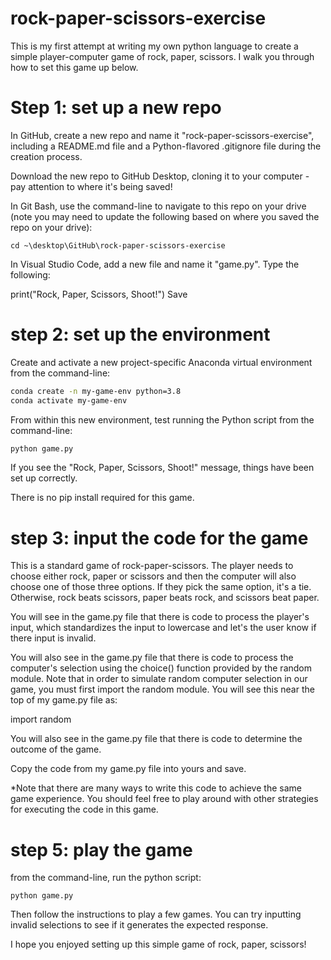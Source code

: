 # rock-paper-scissors-exercise
This is my first attempt at writing my own python language to create a simple player-computer game of rock, paper, scissors. I walk you through how to set this game up below.

# Step 1: set up a new repo
In GitHub, create a new repo and name it "rock-paper-scissors-exercise", including a README.md file and a Python-flavored .gitignore file during the creation process.

Download the new repo to GitHub Desktop, cloning it to your computer - pay attention to where it's being saved!

In Git Bash, use the command-line to navigate to this repo on your drive (note you may need to update the following based on where you saved the repo on your drive):

```
cd ~\desktop\GitHub\rock-paper-scissors-exercise
```

In Visual Studio Code, add a new file and name it "game.py". Type the following:

print("Rock, Paper, Scissors, Shoot!")
Save


# step 2: set up the environment
Create and activate a new project-specific Anaconda virtual environment from the command-line:

```sh
conda create -n my-game-env python=3.8
conda activate my-game-env
```

From within this new environment, test running the Python script from the command-line:
```sh
python game.py
```

If you see the "Rock, Paper, Scissors, Shoot!" message, things have been set up correctly.

There is no pip install required for this game.


# step 3: input the code for the game
This is a standard game of rock-paper-scissors. The player needs to choose either rock, paper or scissors and then the computer will also choose one of those three options. If they pick the same option, it's a tie. Otherwise, rock beats scissors, paper beats rock, and scissors beat paper.

You will see in the game.py file that there is code to process the player's input, which standardizes the input to lowercase and let's the user know if there input is invalid.

You will also see in the game.py file that there is code to process the computer's selection using the choice() function provided by the random module. Note that in order to simulate random computer selection in our game, you must first import the random module. You will see this near the top of my game.py file as:

import random


You will also see in the game.py file that there is code to determine the outcome of the game.

Copy the code from my game.py file into yours and save.

*Note that there are many ways to write this code to achieve the same game experience. You should feel free to play around with other strategies for executing the code in this game.


# step 5: play the game
from the command-line, run the python script:

```
python game.py
```

Then follow the instructions to play a few games. You can try inputting invalid selections to see if it generates the expected response.

I hope you enjoyed setting up this simple game of rock, paper, scissors!